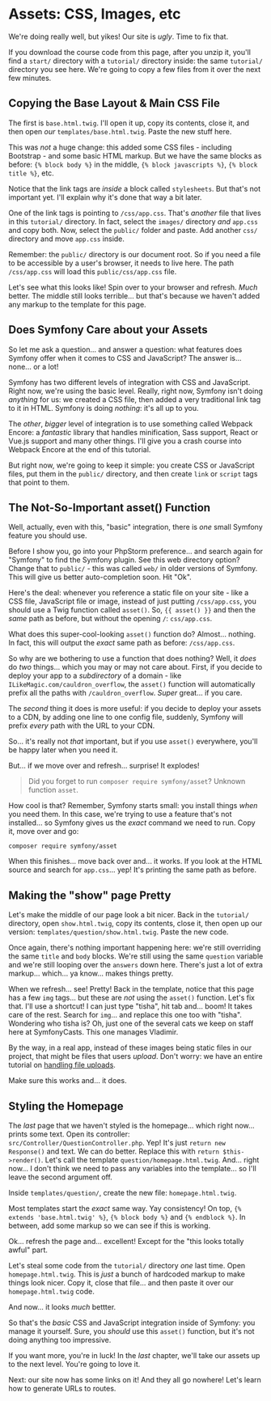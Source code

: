 # Assets: CSS, Images, etc

We're doing really well, but yikes! Our site is *ugly*. Time to fix that.

If you download the course code from this page, after you unzip it, you'll find
a `start/` directory with a `tutorial/` directory inside: the same `tutorial/`
directory you see here. We're going to copy a few files from it over the next
few minutes.

## Copying the Base Layout & Main CSS File

The first is `base.html.twig`. I'll open it up, copy its contents, close it,
and then open *our* `templates/base.html.twig`. Paste the new stuff here.

This was *not* a huge change: this added some CSS files - including Bootstrap -
and some basic HTML markup. But we have the same blocks as before:
`{% block body %}` in the middle, `{% block javascripts %}`,
`{% block title %}`, etc.

Notice that the link tags are *inside* a block called `stylesheets`. But that's
not important yet. I'll explain why it's done that way a bit later.

One of the link tags is pointing to `/css/app.css`. That's *another* file that
lives in this `tutorial/` directory. In fact, select the `images/` directory *and*
`app.css` and copy both. Now, select the `public/` folder and paste. Add another
`css/` directory and move `app.css` inside.

Remember: the `public/` directory is our document root. So if you need a file to
be accessible by a user's browser, it needs to live here. The path `/css/app.css`
will load this `public/css/app.css` file.

Let's see what this looks like! Spin over to your browser and refresh. *Much*
better. The middle still looks terrible... but that's because we haven't added
any markup to the template for this page.

## Does Symfony Care about your Assets

So let me ask a question... and answer a question: what features does Symfony
offer when it comes to CSS and JavaScript? The answer is... none... or a lot!

Symfony has two different levels of integration with CSS and JavaScript. Right
now, we're using the basic level. Really, right now, Symfony isn't doing *anything*
for us: we created a CSS file, then added a very traditional link tag to it in HTML.
Symfony is doing *nothing*: it's all up to you.

The *other*, *bigger* level of integration is to use something called Webpack
Encore: a *fantastic* library that handles minification, Sass support, React or
Vue.js support and many other things. I'll give you a crash course into Webpack
Encore at the end of this tutorial.

But right now, we're going to keep it simple: you create CSS or JavaScript files,
put them in the `public/` directory, and then create `link` or `script` tags that
point to them.

## The Not-So-Important asset() Function

Well, actually, even with this, "basic" integration, there is *one* small Symfony
feature you should use.

Before I show you, go into your PhpStorm preference... and search again for
"Symfony" to find the Symfony plugin. See this web directory option? Change that
to `public/` - this was called `web/` in older versions of Symfony. This will give
us better auto-completion soon. Hit "Ok".

Here's the deal: whenever you reference a static file on your site - like a CSS
file, JavaScript file or image, instead of just putting `/css/app.css`, you should
use a Twig function called `asset()`. So, `{{ asset() }}` and then the *same* path
as before, but without the opening `/`: `css/app.css`.

What does this super-cool-looking `asset()` function do? Almost... nothing. In
fact, this will output the *exact* same path as before: `/css/app.css`.

So why are we bothering to use a function that does nothing? Well, it *does*
do *two* things... which you may or may not care about. First, if you decide to
deploy your app to a *subdirectory* of a domain - like
`ILikeMagic.com/cauldron_overflow`, the `asset()` function will automatically
prefix all the paths with `/cauldron_overflow`. *Super* great... if you care.

The *second* thing it does is more useful: if you decide to deploy your assets
to a CDN, by adding one line to one config file, suddenly, Symfony will prefix
*every* path with the URL to your CDN.

So... it's really not *that* important, but if you use `asset()` everywhere, you'll
be happy later when you need it.

But... if we move over and refresh... surprise! It explodes!

> Did you forget to run `composer require symfony/asset`? Unknown function `asset`.

How cool is that? Remember, Symfony starts small: you install things *when* you
need them. In this case, we're trying to use a feature that's not installed... so
Symfony gives us the *exact* command we need to run. Copy it, move over and go:

```terminal
composer require symfony/asset
```

When this finishes... move back over and... it works. If you look at the HTML
source and search for `app.css`... yep! It's printing the same path as before.

## Making the "show" page Pretty

Let's make the middle of our page look a bit nicer. Back in the `tutorial/`
directory, open `show.html.twig`, copy its contents, close it, then open up our
version: `templates/question/show.html.twig`. Paste the new code.

Once again, there's nothing important happening here: we're still overriding the
same `title` and `body` blocks. We're still using the same `question` variable
and we're still looping over the `answers` down here. There's just a lot of extra
markup... which... ya know... makes things pretty.

When we refresh... see! Pretty! Back in the template, notice that this page
has a few `img` tags... but these are *not* using the `asset()` function. Let's
fix that. I'll use a shortcut! I can just type "tisha", hit tab and... boom!
It takes care of the rest. Search for `img`... and replace this one too with
"tisha". Wondering who tisha is? Oh, just one of the several cats we keep on staff
here at SymfonyCasts. This one manages Vladimir.

By the way, in a real app, instead of these images being static files in our
project, that might be files that users *upload*. Don't worry: we have an
entire tutorial on
[handling file uploads](https://symfonycasts.com/screencast/symfony-uploads).

Make sure this works and... it does.

## Styling the Homepage

The *last* page that we haven't styled is the homepage... which right now...
prints some text. Open its controller: `src/Controller/QuestionController.php`.
Yep! It's just `return new Response()` and text. We can do better. Replace this
with `return $this->render()`. Let's call the template `question/homepage.html.twig`.
And... right now... I don't think we need to pass any variables into the template...
so I'll leave the second argument off.

Inside `templates/question/`, create the new file: `homepage.html.twig`.

Most templates start the *exact* same way. Yay consistency! On top,
`{% extends 'base.html.twig' %}`, `{% block body %}` and `{% endblock %}`. In
between, add some markup so we can see if this is working.

Ok... refresh the page and... excellent! Except for the "this looks totally
awful" part.

Let's steal some code from the `tutorial/` directory *one* last time. Open
`homepage.html.twig`. This is *just* a bunch of hardcoded markup to make things
look nicer. Copy it, close that file... and then paste it over our
`homepage.html.twig` code.

And now... it looks *much* bettter.

So that's the *basic* CSS and JavaScript integration inside of Symfony: you manage
it yourself. Sure, you *should* use this `asset()` function, but it's not doing
anything too impressive.

If you want more, you're in luck! In the *last* chapter, we'll take our assets
up to the next level. You're going to love it.

Next: our site now has some links on it! And they all go nowhere! Let's learn how
to generate URLs to routes.
